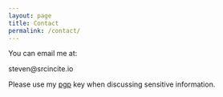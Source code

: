 ```yaml
---
layout: page
title: Contact
permalink: /contact/
---
```


<p>You can email me at:</p><p class="cn">steven@srcincite.io</p><p>Please use my <a href="/assets/pgp.asc">pgp</a> key when discussing sensitive information.</p>
